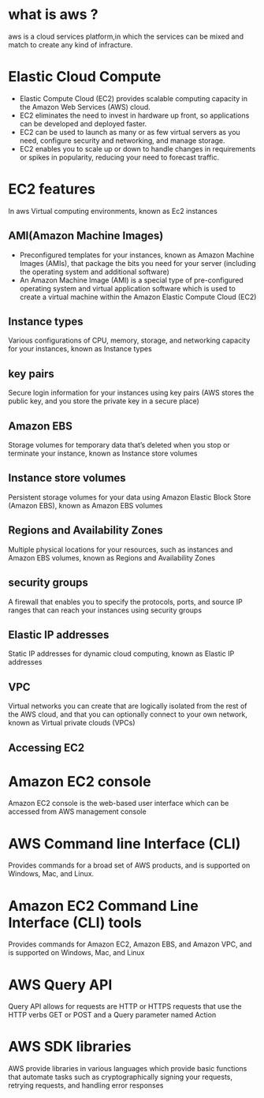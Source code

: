 # what is aws ?

aws is a cloud services platform,in which the services can be mixed and match to create any kind of infracture.

# Elastic Cloud Compute

* Elastic Compute Cloud (EC2) provides scalable computing capacity in the Amazon Web Services (AWS) cloud.
* EC2 eliminates the need to invest in hardware up front, so applications can be developed and deployed faster.
* EC2 can be used to launch as many or as few virtual servers as you need, configure security and networking, and manage storage.
* EC2 enables you to scale up or down to handle changes in requirements or spikes in popularity, reducing your need to forecast traffic.

# EC2 features
In aws Virtual computing environments, known as Ec2 instances

## AMI(Amazon Machine Images)
* Preconfigured templates for your instances, known as Amazon Machine Images (AMIs), that package the bits you need for your server (including the operating system and additional software)
* An Amazon Machine Image (AMI) is a special type of pre-configured operating system and virtual application software which is used to
create a virtual machine within the
Amazon Elastic Compute Cloud (EC2)

## Instance types
Various configurations of CPU, memory, storage, and networking capacity for your instances, known as Instance types

## key pairs
Secure login information for your instances using key pairs (AWS stores the public key, and you store the private key in a secure place)

## Amazon EBS
Storage volumes for temporary data that’s deleted when you stop or terminate your instance, known as Instance store volumes

## Instance store volumes
Persistent storage volumes for your data using Amazon Elastic Block Store (Amazon EBS), known as Amazon EBS volumes

## Regions and Availability Zones
Multiple physical locations for your resources, such as instances and Amazon EBS volumes, known as Regions and Availability Zones

## security groups
A firewall that enables you to specify the protocols, ports, and source IP ranges that can reach your instances using security groups

## Elastic IP addresses
Static IP addresses for dynamic cloud computing, known as Elastic IP addresses

## VPC
Virtual networks you can create that are logically isolated from the rest of the AWS cloud, and that you can optionally connect to your own network, known as Virtual private clouds (VPCs)

## Accessing EC2
# Amazon EC2 console
Amazon EC2 console is the web-based user interface which can be accessed from AWS management console
# AWS Command line Interface (CLI)
Provides commands for a broad set of AWS products, and is supported on Windows, Mac, and Linux.
# Amazon EC2 Command Line Interface (CLI) tools
Provides commands for Amazon EC2, Amazon EBS, and Amazon VPC, and is supported on Windows, Mac, and Linux
# AWS Query API
Query API allows for requests are HTTP or HTTPS requests that use the HTTP verbs GET or POST and a Query parameter named Action
# AWS SDK libraries
AWS provide libraries in various languages which provide basic functions that automate tasks such as cryptographically signing your requests, retrying requests, and handling error responses


